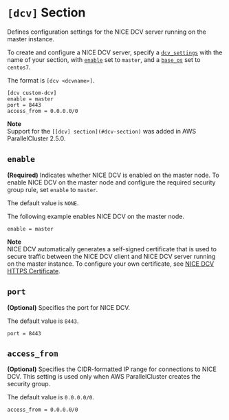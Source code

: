 # `[dcv]` Section<a name="dcv-section"></a>

Defines configuration settings for the NICE DCV server running on the master instance\.

To create and configure a NICE DCV server, specify a [`dcv_settings`](cluster-definition.md#dcv-settings) with the name of your section, with [`enable`](#dcv-section-enable) set to `master`, and a [`base_os`](cluster-definition.md#base-os) set to `centos7`\.

The format is `[dcv <dcvname>]`\.

```
[dcv custom-dcv]
enable = master
port = 8443
access_from = 0.0.0.0/0
```

**Note**  
Support for the `[[dcv] section](#dcv-section)` was added in AWS ParallelCluster 2\.5\.0\.

## `enable`<a name="dcv-section-enable"></a>

 **\(Required\)** Indicates whether NICE DCV is enabled on the master node\. To enable NICE DCV on the master node and configure the required security group rule, set `enable` to `master`\.

The default value is `NONE`\.

The following example enables NICE DCV on the master node\.

```
enable = master
```

**Note**  
NICE DCV automatically generates a self\-signed certificate that is used to secure traffic between the NICE DCV client and NICE DCV server running on the master instance\. To configure your own certificate, see [NICE DCV HTTPS Certificate](dcv.md#dcv-certificate)\.

## `port`<a name="dcv-section-port"></a>

 **\(Optional\)** Specifies the port for NICE DCV\.

The default value is `8443`\.

```
port = 8443
```

## `access_from`<a name="dcv-section-access-from"></a>

 **\(Optional\)** Specifies the CIDR\-formatted IP range for connections to NICE DCV\. This setting is used only when AWS ParallelCluster creates the security group\.

The default value is `0.0.0.0/0`\.

```
access_from = 0.0.0.0/0
```